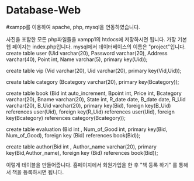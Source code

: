 # Database-Web
#xampp를 이용하여 apache, php, mysql을 연동하였습니다.

사진을 포함한 모든 php파일들을 xampp1의 htdocs에 저장하시면 됩니다. 가장 기본 웹 페이지는 index.php입니다.
mysql에서 데이터베이스의 이름은 "project"입니다.
create table user (Uid varchar(20), Password varchar(20), Address varchar(40), Point int, Name varchar(5), primary key(Uid));


create table vip (Vid varchar(20), Uid varchar(20), primary key(Vid,Uid));


create table category (Bcategory varchar(20), primary key(Bcategory));


create table book (Bid int auto_increment, Bpoint int, Price int, Bcategory varchar(20), Bname varchar(20), State int, R_date date, B_date date, R_Uid varchar(20), B_Uid varchar(20), 
		primary key(Bid), foreign key(B_Uid) references user(Uid),
		foreign key(R_Uid) references user(Uid),
		foreign key(Bcategory) references category(Bcategory));
		
		
create table evaluation (Bid int , Num_of_Good int, 
		primary key(Bid, Num_of_Good),
		foreign key (Bid) references book(Bid));
		
		
create table author(Bid int , Author_name varchar(20),
		primary key(Bid,Author_name),
		foreign key (Bid) references book(Bid));

이렇게 테이블을 만들어줍니다.
홈페이지에서 회원가입을 한 후 "책 등록 하기" 를 통해서 책을 등록하시면 됩니다. 
